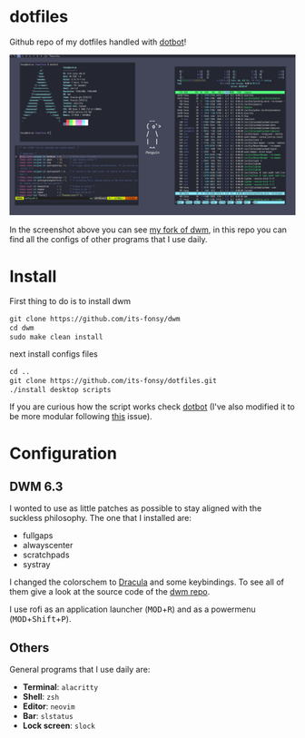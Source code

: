 # dotfiles
Github repo of my dotfiles handled with [dotbot](https://github.com/anishathalye/dotbot)!

![screenshot](screenshot.png)

In the screenshot above you can see [my fork of dwm](https://github.com/its-fonsy/dwm),
in this repo you can find all the configs of other programs that I use daily.

# Install

First thing to do is to install dwm

	git clone https://github.com/its-fonsy/dwm
	cd dwm
	sudo make clean install

next install configs files 

	cd ..
	git clone https://github.com/its-fonsy/dotfiles.git
	./install desktop scripts

If you are curious how the script works check [dotbot](https://github.com/anishathalye/dotbot)
(I've also modified it to be more modular following
[this](https://github.com/anishathalye/dotbot/pull/11#issuecomment-73082152) issue).

# Configuration

## DWM 6.3

I wonted to use as little patches as possible to stay aligned with the suckless
philosophy. The one that I installed are:

+ fullgaps
+ alwayscenter
+ scratchpads
+ systray

I changed the colorschem to [Dracula](https://draculatheme.com/) and some keybindings.
To see all of them give a look at the source code of the
[dwm repo](https://github.com/its-fonsy/dwm).

I use rofi as an application launcher (<kbd>MOD</kbd>+<kbd>R</kbd>) and
as a powermenu (<kbd>MOD</kbd>+<kbd>Shift</kbd>+<kbd>P</kbd>).

## Others

General programs that I use daily are:

+ **Terminal**: `alacritty`
+ **Shell**: `zsh`
+ **Editor**: `neovim`
+ **Bar**: `slstatus`
+ **Lock screen**: `slock`
